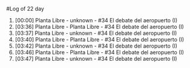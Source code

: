 #Log of 22 day

1. [00:00] Planta Libre - unknown - #34 El debate del aeropuerto (I)
1. [03:36] Planta Libre - Planta Libre - #34 El debate del aeropuerto (I)
1. [03:37] Planta Libre - unknown - #34 El debate del aeropuerto (I)
1. [03:40] Planta Libre - Planta Libre - #34 El debate del aeropuerto (I)
1. [03:42] Planta Libre - unknown - #34 El debate del aeropuerto (I)
1. [03:46] Planta Libre - Planta Libre - #34 El debate del aeropuerto (I)
1. [03:47] Planta Libre - unknown - #34 El debate del aeropuerto (I)
